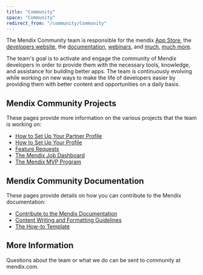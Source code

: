 ```yaml
---
title: "Community"
space: "Community"
redirect_from: "/community/Community"
---
```

The Mendix Community team is responsible for the mendix [App Store](http://appstore.home.mendix.com), the [developers website](http://developers.mendix.com), the [documentation](/), [webinars](https://developers.mendix.com/training/webinars/), and [much,](https://world.mendix.com/www.meetup.com/Mendix-Netherlands) [much more](https://mxforum.mendix.com).

The team's goal is to activate and engage the community of Mendix developers in order to provide them with the necessary tools, knowledge, and assistance for building better apps. The team is continuously evolving while working on new ways to make the life of developers easier by providing them with better content and opportunities on a daily basis.

## Mendix Community Projects

These pages provide more information on the various projects that the team is working on:

* [How to Set Up Your Partner Profile](How+to+set+up+your+partner+profile)
* [How to Set Up Your Profile](How+to+set+up+your+profile)
* [Feature Requests](Feature+requests)
* [The Mendix Job Dashboard](The+Mendix+Job+Dashboard)
* [The Mendix MVP Program](The+Mendix+MVP+program)

## Mendix Community Documentation

These pages provide details on how you can contribute to the Mendix documentation:

* [Contribute to the Mendix Documentation](Contribute+to+the+Mendix+Documentation)
* [Content Writing and Formatting Guidelines](Content+Writing+and+Formatting+Guidelines)
* [The How-to Template](The+How+to+Template+Page)

## More Information

Questions about the team or what we do can be sent to community at mendix.com.